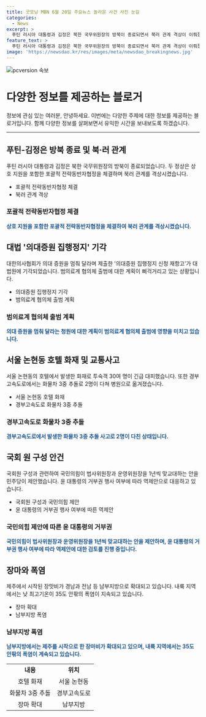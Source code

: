 ```yaml
---
title: 굿모닝 MBN 6월 20일 주요뉴스 놀라운 사건 사진 눈길
categories:
  - News
excerpt: >
  푸틴 러시아 대통령과 김정은 북한 국무위원장의 방북이 종료되면서 북러 관계 격상이 이뤄졌다. 베트남이 순방지로 설정돼 있는 가운데, 두 정상은 공격당하면 상호 지원을 제공하는 전략동반자협정을 체결했다. 대한의사협회는 의대 증원을 멈춰 달라며 제기한 신청을 대법원이 기각하자 삐걱거리고 있으며, 서울 논현동 호텔에서 발생한 화재와 경부고속도로에서의 3중 추돌 사고도 이슈다. 또한, 국회 원 구성과 장마로 관련한 내용도 함께 확인됐다.
feature_text: >
  푸틴 러시아 대통령과 김정은 북한 국무위원장의 방북이 종료되면서 북러 관계 격상이 이뤄졌다. 베트남이 순방지로 설정돼 있는 가운데, 두 정상은 공격당하면 상호 지원을 제공하는 전략동반자협정을 체결했다. 대한의사협회는 의대 증원을 멈춰 달라며 제기한 신청을 대법원이 기각하자 삐걱거리고 있으며, 서울 논현동 호텔에서 발생한 화재와 경부고속도로에서의 3중 추돌 사고도 이슈다. 또한, 국회 원 구성과 장마로 관련한 내용도 함께 확인됐다.
image: 'https://newsdao.kr/res/images/meta/newsdao_breakingnews.jpg'
---
```


<p><img src="https://newsdao.kr/res/images/meta/newsdao_breakingnews.jpg" alt="pcversion 속보" /></p>

<h1>다양한 정보를 제공하는 블로거</h1>

<p data-ke-size="size16">정보에 관심 있는 여러분, 안녕하세요. 이번에는 다양한 주제에 대한 정보를 제공하는 블로거입니다. 함께 다양한 정보를 살펴보면서 유익한 시간을 보내보도록 하겠습니다.</p>

<hr>

<h2 data-ke-size="size26">푸틴-김정은 방북 종료 및 북·러 관계</h2>

<p data-ke-size="size16">푸틴 러시아 대통령과 김정은 북한 국무위원장의 방북이 종료되었습니다. 두 정상은 상호 지원을 포함한 포괄적 전략동반자협정을 체결하며 북러 관계를 격상시켰습니다.</p>

<ul>
<li>포괄적 전략동반자협정 체결</li>
<li>북러 관계 격상</li>
</ul>

<h3>포괄적 전략동반자협정 체결</h3>

<p data-ke-size="size16"><b><span style="color: #1a5490;">상호 지원을 포함한 포괄적 전략동반자협정을 체결하여 북러 관계를 격상시켰습니다.</span></b></p>

<h2 data-ke-size="size26">대법 '의대증원 집행정지' 기각</h2>

<p data-ke-size="size16">대한의사협회가 의대 증원을 멈춰 달라며 제출한 '의대증원 집행정지 신청 재항고'가 대법원에 기각되었습니다. 범의료계 협의체 출범에 대한 계획이 삐걱거리고 있는 상황입니다.</p>

<ul>
<li>의대증원 집행정지 기각</li>
<li>범의료계 협의체 출범 계획</li>
</ul>

<h3>범의료계 협의체 출범 계획</h3>

<p data-ke-size="size16"><b><span style="color: #1a5490;">의대 증원을 멈춰 달라는 청원에 대한 계획이 범의료계 협의체 출범에 영향을 미치고 있습니다.</span></b></p>

<h2 data-ke-size="size26">서울 논현동 호텔 화재 및 교통사고</h2>

<p data-ke-size="size16">서울 논현동의 호텔에서 발생한 화재로 투숙객 30여 명이 긴급 대피했습니다. 또한 경부고속도로에서는 화물차 3중 추돌로 2명이 다쳐 병원으로 옮겨졌습니다.</p>

<ul>
<li>서울 논현동 호텔 화재</li>
<li>경부고속도로 화물차 3중 추돌</li>
</ul>

<h3>경부고속도로 화물차 3중 추돌</h3>

<p data-ke-size="size16"><b><span style="color: #1a5490;">경부고속도로에서 발생한 화물차 3중 추돌 사고로 2명이 다친 상태입니다.</span></b></p>

<h2 data-ke-size="size26">국회 원 구성 안건</h2>

<p data-ke-size="size16">국회원 구성과 관련하여 국민의힘이 법사위원장과 운영위원장을 1년씩 맞교대하는 안을 민주당이 제안했습니다. 윤 대통령의 거부권 행사 여부에 따라 역제안으로 대응하고 있습니다.</p>

<ul>
<li>국회원 구성과 국민의힘 제안</li>
<li>윤 대통령의 거부권 행사 여부에 따른 역제안</li>
</ul>

<h3>국민의힘 제안에 따른 윤 대통령의 거부권</h3>

<p data-ke-size="size16"><b><span style="color: #1a5490;">국민의힘이 법사위원장과 운영위원장을 1년씩 맞교대하는 안을 제안하며, 윤 대통령의 거부권 행사 여부에 따라 역제안에 대한 검토를 진행 중입니다.</span></b></p>

<h2 data-ke-size="size26">장마와 폭염</h2>

<p data-ke-size="size16">제주에서 시작된 장맛비가 경남과 전남 등 남부지방으로 확대되고 있습니다. 내륙 지역에서는 낮 최고기온이 35도 안팎의 폭염이 지속되고 있습니다.</p>

<ul>
<li>장마 확대</li>
<li>남부지방 폭염</li>
</ul>

<h3>남부지방 폭염</h3>

<p data-ke-size="size16"><b><span style="color: #1a5490;">남부지방에서는 제주를 시작으로 한 장마비가 확대되고 있으며, 내륙 지역에서는 35도 안팎의 폭염이 계속되고 있습니다.</span></b></p>

<table>
<tbody>
<tr>
<td style="text-align: center; height: 17px;"><b>내용</b></td>
<td style="text-align: center; height: 17px;"><b>위치</b></td>
</tr>
<tr>
<td style="text-align: center; height: 17px;">호텔 화재</td>
<td style="text-align: center; height: 17px;">서울 논현동</td>
</tr>
<tr>
<td style="text-align: center; height: 17px;">화물차 3중 추돌</td>
<td style="text-align: center; height: 17px;">경부고속도로</td>
</tr>
<tr>
<td style="text-align: center; height: 17px;">장마 확대</td>
<td style="text-align: center; height: 17px;">남부지방</td>
</tr>
</tbody>
</table>

<p data-ke-size="size16">&nbsp;</p>

